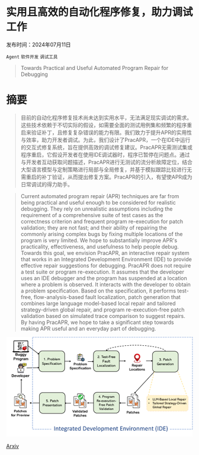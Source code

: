# 实用且高效的自动化程序修复，助力调试工作

发布时间：2024年07月11日

`Agent` `软件开发` `调试工具`

> Towards Practical and Useful Automated Program Repair for Debugging

# 摘要

> 目前的自动化程序修复技术尚未达到实用水平，无法满足现实调试的需求。这些技术依赖于不切实际的假设，如需要全面的测试用例集和频繁的程序重启来验证补丁，且修复复杂错误的能力有限。我们致力于提升APR的实用性与效率，助力开发者调试。为此，我们设计了PracAPR，一个在IDE中运行的交互式修复系统，旨在提供高效的调试修复建议。PracAPR无需测试集或程序重启，它假设开发者在使用IDE调试器时，程序已暂停在问题点。通过与开发者互动获取问题描述，PracAPR进行无测试的流分析故障定位，结合大型语言模型与定制策略进行局部与全局修复，并基于模拟跟踪比较进行无需重启的补丁验证，从而提出修复方案。PracAPR的引入，有望使APR成为日常调试的得力助手。

> Current automated program repair (APR) techniques are far from being practical and useful enough to be considered for realistic debugging. They rely on unrealistic assumptions including the requirement of a comprehensive suite of test cases as the correctness criterion and frequent program re-execution for patch validation; they are not fast; and their ability of repairing the commonly arising complex bugs by fixing multiple locations of the program is very limited. We hope to substantially improve APR's practicality, effectiveness, and usefulness to help people debug. Towards this goal, we envision PracAPR, an interactive repair system that works in an Integrated Development Environment (IDE) to provide effective repair suggestions for debugging. PracAPR does not require a test suite or program re-execution. It assumes that the developer uses an IDE debugger and the program has suspended at a location where a problem is observed. It interacts with the developer to obtain a problem specification. Based on the specification, it performs test-free, flow-analysis-based fault localization, patch generation that combines large language model-based local repair and tailored strategy-driven global repair, and program re-execution-free patch validation based on simulated trace comparison to suggest repairs. By having PracAPR, we hope to take a significant step towards making APR useful and an everyday part of debugging.

![实用且高效的自动化程序修复，助力调试工作](../../../paper_images/2407.08958/x1.png)

[Arxiv](https://arxiv.org/abs/2407.08958)
